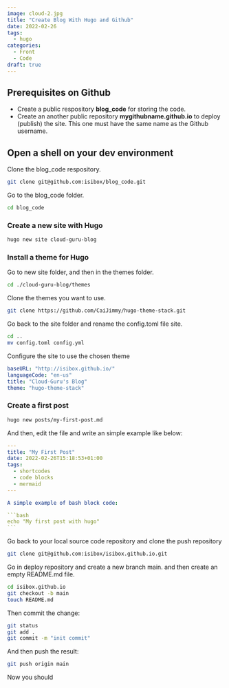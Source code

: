 ```yaml
---
image: cloud-2.jpg
title: "Create Blog With Hugo and Github"
date: 2022-02-26
tags:
  - hugo
categories:
  - Front
  - Code
draft: true
---
```



## Prerequisites on Github

- Create a public respository **blog_code** for storing the code.
- Create an another public repository **mygithubname.github.io** to deploy (publish) the site. This one must have the same name as the Github username.

## Open a shell on your dev environment

Clone the blog_code respository.

  ```bash
  git clone git@github.com:isibox/blog_code.git
  ```

Go to the blog_code folder.

  ```bash
  cd blog_code
  ```

### Create a new site with Hugo

  ```bash
  hugo new site cloud-guru-blog
  ```

### Install a theme for Hugo

Go to new site folder, and then in the themes folder.

  ```bash
  cd ./cloud-guru-blog/themes
  ```

Clone the themes you want to use.

  ```bash
  git clone https://github.com/CaiJimmy/hugo-theme-stack.git
  ```

Go back to the site folder and rename the config.toml file site.

  ```bash
  cd ..
  mv config.toml config.yml
  ```

Configure the site to use the chosen theme

  ```yaml
  baseURL: "http://isibox.github.io/"
  languageCode: "en-us"
  title: "Cloud-Guru's Blog"
  theme: "hugo-theme-stack"
  ```

### Create a first post

  ```bash
  hugo new posts/my-first-post.md
  ```

And then, edit the file and write an simple example like below:

  ````yaml
  ---
  title: "My First Post"
  date: 2022-02-26T15:18:53+01:00
  tags:
    - shortcodes
    - code blocks
    - mermaid
  ---
  
  A simple example of bash block code:
  
  ```bash
  echo "My first post with hugo"
  ```
  ````

Go back to your local source code repository and clone the push repository

  ```bash
  git clone git@github.com:isibox/isibox.github.io.git
  
  ```

Go in deploy repository and create a new branch main. and then create an empty README.md file.

  ```bash
  cd isibox.github.io
  git checkout -b main
  touch README.md
  ```

Then commit the change:

  ```bash
  git status
  git add .
  git commit -m "init commit"
  ```

And then push the result:

  ```bash
  git push origin main
  ```

Now you should 

